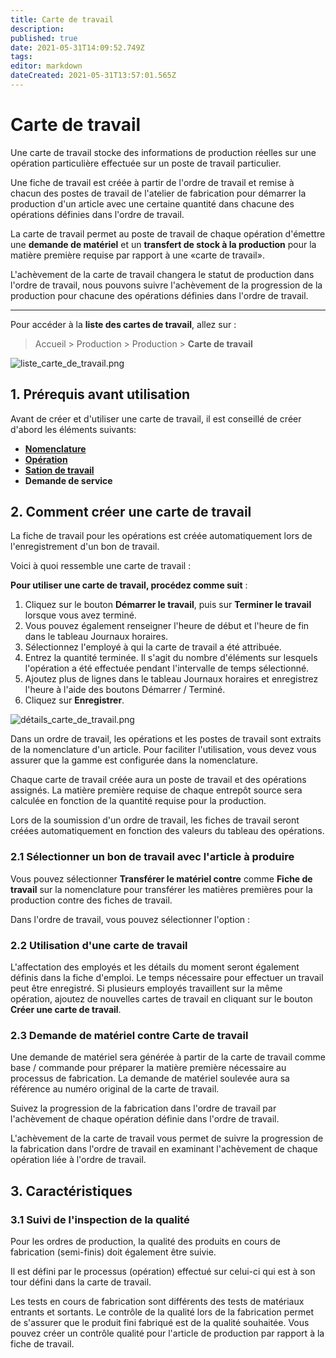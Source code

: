 ```yaml
---
title: Carte de travail
description: 
published: true
date: 2021-05-31T14:09:52.749Z
tags: 
editor: markdown
dateCreated: 2021-05-31T13:57:01.565Z
---
```


# Carte de travail

Une carte de travail stocke des informations de production réelles sur une opération particulière effectuée sur un poste de travail particulier.

Une fiche de travail est créée à partir de l'ordre de travail et remise à chacun des postes de travail de l'atelier de fabrication pour démarrer la production d'un article avec une certaine quantité dans chacune des opérations définies dans l'ordre de travail.

La carte de travail permet au poste de travail de chaque opération d'émettre une **demande de matériel** et un **transfert de stock à la production** pour la matière première requise par rapport à une «carte de travail».

L'achèvement de la carte de travail changera le statut de production dans l'ordre de travail, nous pouvons suivre l'achèvement de la progression de la production pour chacune des opérations définies dans l'ordre de travail.

---

Pour accéder à la **liste des cartes de travail**, allez sur :

> Accueil > Production > Production > **Carte de travail**

![liste_carte_de_travail.png](/manufacturing/job-card/liste_carte_de_travail.png)

## 1. Prérequis avant utilisation

Avant de créer et d'utiliser une carte de travail, il est conseillé de créer d'abord les éléments suivants:

- **[Nomenclature](/fr/manufacturing/bill-of-materials)**
- **[Opération](/fr/manufacturing/operation)**
- **[Sation de travail](/fr/manufacturing/workstation)**
- **Demande de service**

## 2. Comment créer une carte de travail

La fiche de travail pour les opérations est créée automatiquement lors de l'enregistrement d'un bon de travail.

Voici à quoi ressemble une carte de travail :

**Pour utiliser une carte de travail, procédez comme suit** :

1. Cliquez sur le bouton **Démarrer le travail**, puis sur **Terminer le travail** lorsque vous avez terminé.
2. Vous pouvez également renseigner l'heure de début et l'heure de fin dans le tableau Journaux horaires.
3. Sélectionnez l'employé à qui la carte de travail a été attribuée.
4. Entrez la quantité terminée. Il s'agit du nombre d'éléments sur lesquels l'opération a été effectuée pendant l'intervalle de temps sélectionné.
5. Ajoutez plus de lignes dans le tableau Journaux horaires et enregistrez l'heure à l'aide des boutons Démarrer / Terminé.
6. Cliquez sur **Enregistrer**.

![détails_carte_de_travail.png](/manufacturing/job-card/détails_carte_de_travail.png)

Dans un ordre de travail, les opérations et les postes de travail sont extraits de la nomenclature d'un article. Pour faciliter l'utilisation, vous devez vous assurer que la gamme est configurée dans la nomenclature.

Chaque carte de travail créée aura un poste de travail et des opérations assignés. La matière première requise de chaque entrepôt source sera calculée en fonction de la quantité requise pour la production.

Lors de la soumission d'un ordre de travail, les fiches de travail seront créées automatiquement en fonction des valeurs du tableau des opérations.

### 2.1 Sélectionner un bon de travail avec l'article à produire

Vous pouvez sélectionner **Transférer le matériel contre** comme **Fiche de travail** sur la nomenclature pour transférer les matières premières pour la production contre des fiches de travail.

Dans l'ordre de travail, vous pouvez sélectionner l'option :

### 2.2 Utilisation d'une carte de travail

L'affectation des employés et les détails du moment seront également définis dans la fiche d'emploi. Le temps nécessaire pour effectuer un travail peut être enregistré. Si plusieurs employés travaillent sur la même opération, ajoutez de nouvelles cartes de travail en cliquant sur le bouton **Créer une carte de travail**.

### 2.3 Demande de matériel contre Carte de travail

Une demande de matériel sera générée à partir de la carte de travail comme base / commande pour préparer la matière première nécessaire au processus de fabrication. La demande de matériel soulevée aura sa référence au numéro original de la carte de travail.

Suivez la progression de la fabrication dans l'ordre de travail par l'achèvement de chaque opération définie dans l'ordre de travail.

L'achèvement de la carte de travail vous permet de suivre la progression de la fabrication dans l'ordre de travail en examinant l'achèvement de chaque opération liée à l'ordre de travail.

## 3. Caractéristiques 
### 3.1 Suivi de l'inspection de la qualité 

Pour les ordres de production, la qualité des produits en cours de fabrication (semi-finis) doit également être suivie. 

Il est défini par le processus (opération) effectué sur celui-ci qui est à son tour défini dans la carte de travail. 

Les tests en cours de fabrication sont différents des tests de matériaux entrants et sortants. Le contrôle de la qualité lors de la fabrication permet de s'assurer que le produit fini fabriqué est de la qualité souhaitée. Vous pouvez créer un contrôle qualité pour l'article de production par rapport à la fiche de travail.